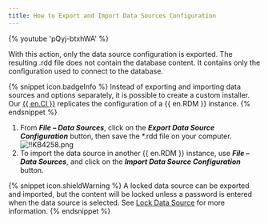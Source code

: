 ```yaml
---
title: How to Export and Import Data Sources Configuration
---
```

{% youtube 'pQyj-btxhWA' %}

With this action, only the data source configuration is exported. The resulting .rdd file does not contain the database content. It contains only the configuration used to connect to the database.

{% snippet icon.badgeInfo %}
Instead of exporting and importing data sources and options separately, it is possible to create a custom installer. Our [{{ en.CI }}](/rdm/windows/installation/client/custom-installer-service/) replicates the configuration of a {{ en.RDM }} instance.
{% endsnippet %}

1. From ***File – Data Sources***, click on the ***Export Data Source Configuration*** button, then save the *.rdd file on your computer.  
![!!KB4258.png](https://webdevolutions.azureedge.net/docs/en/kb/KB4258.png)
1. To import the data source in another {{ en.RDM }} instance, use ***File – Data Sources***, and click on the ***Import Data Source Configuration*** button.

{% snippet icon.shieldWarning %}
A locked data source can be exported and imported, but the content will be locked unless a password is entered when the data source is selected. See [Lock Data Source](/rdm/windows/data-sources/lock/) for more information.
{% endsnippet %}
